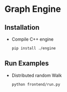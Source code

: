 # Graph Engine

## Installation
- Compile C++ engine
    ```
    pip install ./engine
    ```

## Run Examples

- Distributed random Walk 
  ```
  python frontend/run.py
  ```
